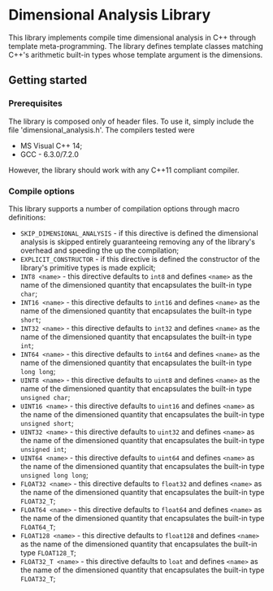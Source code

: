 # Dimensional Analysis Library

This library implements compile time dimensional analysis in C++ through template meta-programming. The library defines template classes matching C++'s arithmetic built-in types whose template argument is the dimensions.

## Getting started

### Prerequisites

The library is composed only of header files. To use it, simply include the file 'dimensional_analysis.h'. The compilers tested were

* MS Visual C++ 14;
* GCC - 6.3.0/7.2.0

However, the library should work with any C++11 compliant compiler.

### Compile options

This library supports a number of compilation options through macro definitions:

* `SKIP_DIMENSIONAL_ANALYSIS` - if this directive is defined the dimensional analysis is skipped entirely guaranteeing removing any of the library's overhead and speeding the up the compilation;
* `EXPLICIT_CONSTRUCTOR` - if this directive is defined the constructor of the library's primitive types is made explicit;
* `INT8 <name>` - this directive defaults to `int8` and defines `<name>` as the name of the dimensioned quantity that encapsulates the built-in type `char`;
* `INT16 <name>` - this directive defaults to `int16` and defines `<name>` as the name of the dimensioned quantity that encapsulates the built-in type `short`;
* `INT32 <name>` - this directive defaults to `int32` and defines `<name>` as the name of the dimensioned quantity that encapsulates the built-in type `int`;
* `INT64 <name>` - this directive defaults to `int64` and defines `<name>` as the name of the dimensioned quantity that encapsulates the built-in type `long long`;
* `UINT8 <name>` - this directive defaults to `uint8` and defines `<name>` as the name of the dimensioned quantity that encapsulates the built-in type `unsigned char`;
* `UINT16 <name>` - this directive defaults to `uint16` and defines `<name>` as the name of the dimensioned quantity that encapsulates the built-in type `unsigned short`;
* `UINT32 <name>` - this directive defaults to `uint32` and defines `<name>` as the name of the dimensioned quantity that encapsulates the built-in type `unsigned int`;
* `UINT64 <name>` - this directive defaults to `uint64` and defines `<name>` as the name of the dimensioned quantity that encapsulates the built-in type `unsigned long long`;
* `FLOAT32 <name>` - this directive defaults to `float32` and defines `<name>` as the name of the dimensioned quantity that encapsulates the built-in type `FLOAT32_T`;
* `FLOAT64 <name>` - this directive defaults to `float64` and defines `<name>` as the name of the dimensioned quantity that encapsulates the built-in type `FLOAT64_T`;
* `FLOAT128 <name>` - this directive defaults to `float128` and defines `<name>` as the name of the dimensioned quantity that encapsulates the built-in type `FLOAT128_T`;
* `FLOAT32_T <name>` - this directive defaults to `loat` and defines `<name>` as the name of the dimensioned quantity that encapsulates the built-in type `FLOAT32_T`;